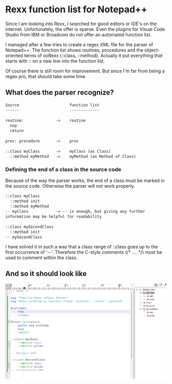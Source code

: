 # Rexx function list for Notepad++
Since I am looking into Rexx, I searched for good editors or IDE's on the internet. Unfortunately, the offer is sparse. Even the plugins for Visual Code Studio from IBM or Broadcom do not offer an automated function list.

I managed after a few tries to create a regex XML file for the parser of Notepad++. The function list shows routines, procedures and the object-oriented terms of ooRexx (::class, ::method). Actually it put everything that starts with :: on a new line into the function list.

Of course there is still room for improvement. But since I'm far from being a regex pro, that should take some time.

## What does the parser recognize?
```
Source                      function list
------                      -------------

routine:              ->    routine
  nop
  return
  
proc: procedure       ->    proc

::class myClass       ->    myClass (as Class)
  ::method myMethod   ->    myMethod (as Method of Class)
```  
### Defining the end of a class in the source code
Because of the way the parser works, the end of a class must be marked in the source code. Otherwise the parser will not work properly.
```
::class myClass
  ::method init
  ::method myMethod
-- myClass            -> -- is enough, but giving any further information may be helpful for readability

::class mySecondClass
  ::method init
-- mySecondClass
```
I have solved it in such a way that a class range of ::class goes up to the first occurrence of '--'. Therefore the C-style comments (/* .... */) must be used to comment within the class.
## And so it should look like
![Screenshot](Screenshot.png)
